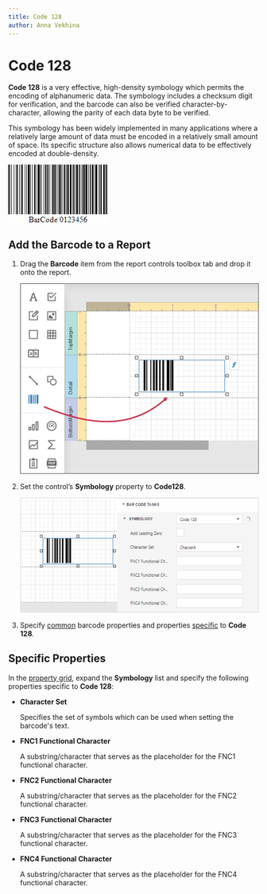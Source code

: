 ```yaml
---
title: Code 128
author: Anna Vekhina
---
```

# Code 128

**Code 128** is a very effective, high-density symbology which permits the encoding of alphanumeric data. The symbology includes a checksum digit for verification, and the barcode can also be verified character-by-character, allowing the parity of each data byte to be verified.

This symbology has been widely implemented in many applications where a relatively large amount of data must be encoded in a relatively small amount of space. Its specific structure also allows numerical data to be effectively encoded at double-density.

![](../../../../images/eurd-web-bar-code-code-128.png)

## Add the Barcode to a Report

1. Drag the **Barcode** item from the report controls toolbox tab and drop it onto the report. 

    ![](../../../../images/eurd-web-add-bar-code-to-report.png)

2. Set the control’s **Symbology** property to **Code128**. 

    ![](../../../../images/code-128-in-designer.png)

3. Specify [common](add-bar-codes-to-a-report.md) barcode properties and properties [specific](#specific-properties) to **Code 128**.

## Specific Properties

In the [property grid](../../report-designer-tools/ui-panels/properties-panel.md), expand the **Symbology** list and specify the following properties specific to **Code 128**:

* **Character Set**
	
	Specifies the set of symbols which can be used when setting the barcode's text.

* **FNC1 Functional Character**
  
    A substring/character that serves as the placeholder for the FNC1 functional character.

* **FNC2 Functional Character**
  
    A substring/character that serves as the placeholder for the FNC2 functional character.

* **FNC3 Functional Character**
  
    A substring/character that serves as the placeholder for the FNC3 functional character.

* **FNC4 Functional Character**
  
    A substring/character that serves as the placeholder for the FNC4 functional character.